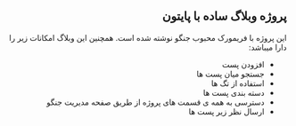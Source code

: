 <!DOCTYPE html>
<html>
<head>
</head>
<body>

<h2 dir='rtl'> پروژه وبلاگ ساده با پایتون </h2>
<p dir='rtl'> این پروژه با فریمورک محبوب جنگو نوشته شده است. همچنین این وبلاگ امکانات زیر را دارا میباشد: </p>
<ul dir='rtl'>
	<li> افزودن پست </li>
	<li> جستجو میان پست ها </li>
	<li> استفاده از تگ ها </li>
	<li> دسته بندی پست ها </li>
	<li> دسترسی به همه ی قسمت های پروژه از طریق صفحه مدیریت جنگو </li>
	<li>  ارسال نظر زیر پست ها </li>
	<!-- li>   </li>
	<li>   </li>
	<li>   </li>
	<li>   </li>
	<li>   </li>
	<li>   </li -->
	
</ul>
<img scr='C:/Users/Mohammad/Desktop/1.jpg'>
</body>
</html>
